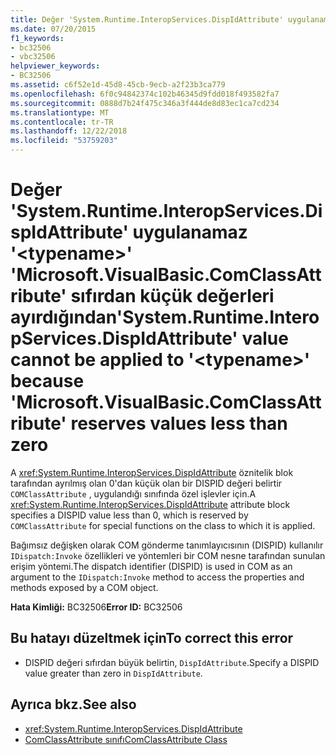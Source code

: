 ```yaml
---
title: Değer 'System.Runtime.InteropServices.DispIdAttribute' uygulanamaz '&lt;typename&gt;' 'Microsoft.VisualBasic.ComClassAttribute' sıfırdan küçük değerleri ayırdığından
ms.date: 07/20/2015
f1_keywords:
- bc32506
- vbc32506
helpviewer_keywords:
- BC32506
ms.assetid: c6f52e1d-45d8-45cb-9ecb-a2f23b3ca779
ms.openlocfilehash: 6f0c94842374c102b46345d9fdd018f493582fa7
ms.sourcegitcommit: 0888d7b24f475c346a3f444de8d83ec1ca7cd234
ms.translationtype: MT
ms.contentlocale: tr-TR
ms.lasthandoff: 12/22/2018
ms.locfileid: "53759203"
---
```

# <a name="systemruntimeinteropservicesdispidattribute-value-cannot-be-applied-to-lttypenamegt-because-microsoftvisualbasiccomclassattribute-reserves-values-less-than-zero"></a><span data-ttu-id="1438c-102">Değer 'System.Runtime.InteropServices.DispIdAttribute' uygulanamaz '&lt;typename&gt;' 'Microsoft.VisualBasic.ComClassAttribute' sıfırdan küçük değerleri ayırdığından</span><span class="sxs-lookup"><span data-stu-id="1438c-102">'System.Runtime.InteropServices.DispIdAttribute' value cannot be applied to '&lt;typename&gt;' because 'Microsoft.VisualBasic.ComClassAttribute' reserves values less than zero</span></span>
<span data-ttu-id="1438c-103">A <xref:System.Runtime.InteropServices.DispIdAttribute> öznitelik blok tarafından ayrılmış olan 0'dan küçük olan bir DISPID değeri belirtir `COMClassAttribute` , uygulandığı sınıfında özel işlevler için.</span><span class="sxs-lookup"><span data-stu-id="1438c-103">A <xref:System.Runtime.InteropServices.DispIdAttribute> attribute block specifies a DISPID value less than 0, which is reserved by `COMClassAttribute` for special functions on the class to which it is applied.</span></span>  
  
 <span data-ttu-id="1438c-104">Bağımsız değişken olarak COM gönderme tanımlayıcısının (DISPID) kullanılır `IDispatch:Invoke` özellikleri ve yöntemleri bir COM nesne tarafından sunulan erişim yöntemi.</span><span class="sxs-lookup"><span data-stu-id="1438c-104">The dispatch identifier (DISPID) is used in COM as an argument to the `IDispatch:Invoke` method to access the properties and methods exposed by a COM object.</span></span>  
  
 <span data-ttu-id="1438c-105">**Hata Kimliği:** BC32506</span><span class="sxs-lookup"><span data-stu-id="1438c-105">**Error ID:** BC32506</span></span>  
  
## <a name="to-correct-this-error"></a><span data-ttu-id="1438c-106">Bu hatayı düzeltmek için</span><span class="sxs-lookup"><span data-stu-id="1438c-106">To correct this error</span></span>  
  
-   <span data-ttu-id="1438c-107">DISPID değeri sıfırdan büyük belirtin, `DispIdAttribute`.</span><span class="sxs-lookup"><span data-stu-id="1438c-107">Specify a DISPID value greater than zero in `DispIdAttribute`.</span></span>  
  
## <a name="see-also"></a><span data-ttu-id="1438c-108">Ayrıca bkz.</span><span class="sxs-lookup"><span data-stu-id="1438c-108">See also</span></span>

- <xref:System.Runtime.InteropServices.DispIdAttribute>
- [<span data-ttu-id="1438c-109">ComClassAttribute sınıfı</span><span class="sxs-lookup"><span data-stu-id="1438c-109">ComClassAttribute Class</span></span>](xref:Microsoft.VisualBasic.ComClassAttribute)
